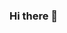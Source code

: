 ### Hi there 👋

<!--
**aloisio13** is a ✨ _special_ ✨ repository because its `README.md` (this file) appears on your GitHub profile.

Here are some ideas to get you started:

- 🔭 I’m currently working on free
- 🌱 I’m currently learning GitHub e progamação
- 👯 I’m looking to collaborate on  Bootcamps IFOOD
- 🤔 I’m looking for help with como progamar em JS
- 💬 Ask me about ...
- 📫 How to reach me: aloisio13brandao@gmail.com
- 😄 Pronouns: ...
- ⚡ Fun fact: ...
-->
